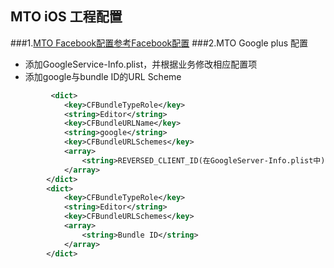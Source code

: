## MTO iOS 工程配置    
###1.[MTO Facebook配置参考Facebook配置](../Facebook/ios.md) 
###2.MTO Google plus 配置  
* 添加GoogleService-Info.plist，并根据业务修改相应配置项
* 添加google与bundle ID的URL Scheme   
```xml
         <dict>
			<key>CFBundleTypeRole</key>
			<string>Editor</string>
			<key>CFBundleURLName</key>
			<string>google</string>
			<key>CFBundleURLSchemes</key>
			<array>
				<string>REVERSED_CLIENT_ID(在GoogleServer-Info.plist中)</string>
			</array>
		</dict>
		<dict>
			<key>CFBundleTypeRole</key>
			<string>Editor</string>
			<key>CFBundleURLSchemes</key>
			<array>
				<string>Bundle ID</string>
			</array>
		</dict>
```

